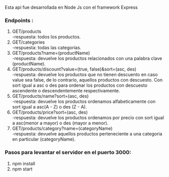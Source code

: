 Esta api fue desarrollada en Node Js con el framework Express

### Endpoints :

1. GET/products </br>
-respuesta: todos los productos.
2. GET/categories </br>
-respuesta: todas las categorias.
3. GET/products?name=(productName) </br>
-respuesta: devuelve los productos relacionados con una palabra clave (productName).
4. GET/products/discount?value=(true, false)&sort=(asc, des) </br>
-respuesta: devuelve los productos que no tienen descuento en caso value sea false, de lo contrario, aquellos productos con descuesto. Con sort igual a asc o des para ordenar los productos con descuesto ascendente o descendentemente respectivamente.
5. GET/products/name?sort=(asc, des) </br>
-respuesta: devuelve los productos ordenamos alfabeticamente con sort igual a asc(A - Z) o des (Z - A).
6. GET/products/price?sort=(asc, des) </br>
-respuesta: devuelve los productos ordenamos por precio con sort igual a asc(menor a mayor) o des (mayor a menor).
7. GET/products/category?name=(categoryName) </br>
-respuesta: devuelve aquellos productos perteneciente a una categoria en particular (categoryName).


### Pasos para levantar el servidor en el puerto 3000:
1. npm install
2. npm start
